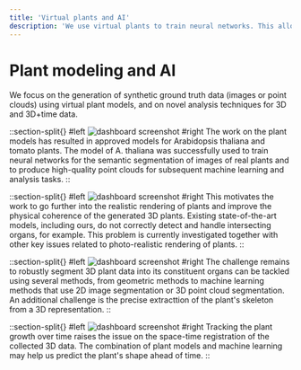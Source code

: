 ```yaml
---
title: 'Virtual plants and AI'
description: 'We use virtual plants to train neural networks. This allows us to detect plant organs without the need of collecting and annotating field data.'
---
```


# Plant modeling and AI

We focus on the generation of synthetic ground truth data (images or point clouds) using virtual plant models, and on novel analysis techniques for 3D and 3D+time data.

::section-split{}
#left
![dashboard screenshot](https://media.romi-project.eu/romi-web/media/farmers-dashboard-1200x635.png)
#right
The work on the plant models has resulted in approved models for Arabidopsis thaliana and tomato plants. The model of A. thaliana was successfully used to train neural networks for the semantic segmentation of images of real plants and to produce high-quality point clouds for subsequent machine learning and analysis tasks.
::

::section-split{}
#left
![dashboard screenshot](https://media.romi-project.eu/romi-web/media/farmers-dashboard-1200x635.png)
#right
This motivates the work to go further into the realistic rendering of plants and improve the physical coherence of the generated 3D plants. Existing state-of-the-art models, including ours, do not correctly detect and handle intersecting organs, for example. This problem is currently investigated together with other key issues related to photo-realistic rendering of plants.
::

::section-split{}
#left
![dashboard screenshot](https://media.romi-project.eu/romi-web/media/farmers-dashboard-1200x635.png)
#right
The challenge remains to robustly segment 3D plant data into its constituent organs can be tackled using several methods, from geometric methods to machine learning methods that use 2D image segmentation or 3D point cloud segmentation. An additional challenge is the precise extracttion of the plant's skeleton from a 3D representation.
::

::section-split{}
#left
![dashboard screenshot](https://media.romi-project.eu/romi-web/media/farmers-dashboard-1200x635.png)
#right
Tracking the plant growth over time raises the issue on the space-time registration of the collected 3D data. The combination of plant models and machine learning may help us predict the plant's shape ahead of time.
::

